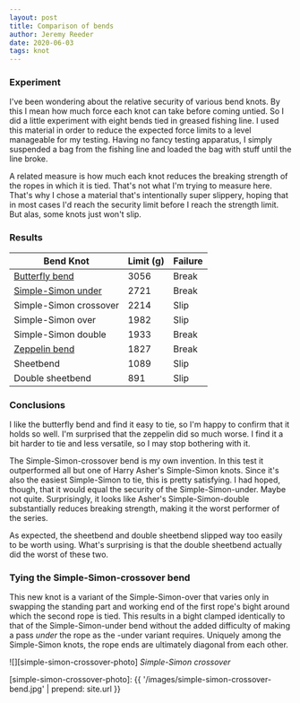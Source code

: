 ```yaml
---
layout: post
title: Comparison of bends
author: Jeremy Reeder
date: 2020-06-03
tags: knot
---
```


### Experiment

I've been wondering about the relative security of various bend knots. By this
I mean how much force each knot can take before coming untied. So I did a
little experiment with eight bends tied in greased fishing line. I used this
material in order to reduce the expected force limits to a level manageable for
my testing. Having no fancy testing apparatus, I simply suspended a bag from
the fishing line and loaded the bag with stuff until the line broke.

A related measure is how much each knot reduces the breaking strength of the
ropes in which it is tied. That's not what I'm trying to measure here. That's
why I chose a material that's intentionally super slippery, hoping that in most
cases I'd reach the security limit before I reach the strength limit. But alas,
some knots just won't slip.


### Results

| Bend Knot                                | Limit (g) | Failure |
|------------------------------------------|-----------|---------|
| [Butterfly bend][butterfly-bend]         | 3056      | Break   |
| [Simple-Simon under][simple-simon-under] | 2721      | Break   |
| Simple-Simon crossover                   | 2214      | Slip    |
| Simple-Simon over                        | 1982      | Slip    |
| Simple-Simon double                      | 1933      | Break   |
| [Zeppelin bend][zeppelin-bend]           | 1827      | Break   |
| Sheetbend                                | 1089      | Slip    |
| Double sheetbend                         | 891       | Slip    |


### Conclusions

I like the butterfly bend and find it easy to tie, so I'm happy to confirm that
it holds so well. I'm surprised that the zeppelin did so much worse. I find it
a bit harder to tie and less versatile, so I may stop bothering with it.

The Simple-Simon-crossover bend is my own invention. In this test it
outperformed all but one of Harry Asher's Simple-Simon knots. Since it's also
the easiest Simple-Simon to tie, this is pretty satisfying. I had hoped,
though, that it would equal the security of the Simple-Simon-under. Maybe not
quite. Surprisingly, it looks like Asher's Simple-Simon-double substantially
reduces breaking strength, making it the worst performer of the series.

As expected, the sheetbend and double sheetbend slipped way too easily to be
worth using. What's surprising is that the double sheetbend actually did the
worst of these two.


### Tying the Simple-Simon-crossover bend

This new knot is a variant of the Simple-Simon-over that varies only in
swapping the standing part and working end of the first rope's bight around
which the second rope is tied. This results in a bight clamped identically to
that of the Simple-Simon-under bend without the added difficulty of making a
pass _under_ the rope as the -under variant requires. Uniquely among the
Simple-Simon knots, the rope ends are ultimately diagonal from each other.

![][simple-simon-crossover-photo]
*Simple-Simon crossover*


[simple-simon-crossover-photo]: {{ '/images/simple-simon-crossover-bend.jpg' | prepend: site.url }}

[butterfly-bend]:     https://www.netknots.com/rope_knots/alpine-butterfly-bend
[simple-simon-under]: https://en.wikipedia.org/wiki/Simple_Simon_under
[zeppelin-bend]:      https://www.netknots.com/rope_knots/zeppelin-bend
